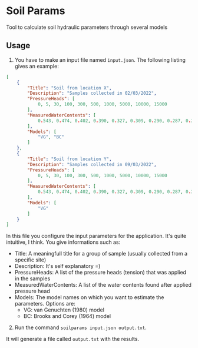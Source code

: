 # Soil Params

Tool to calculate soil hydraulic parameters through several models

## Usage

1. You have to make an input file named `input.json`. The following listing gives an example:

```json
[
    {
        "Title": "Soil from location X",
        "Description": "Samples collected in 02/03/2022",
        "PressureHeads": [
            0, 5, 30, 100, 300, 500, 1000, 5000, 10000, 15000
        ],
        "MeasuredWaterContents": [
            0.543, 0.474, 0.402, 0.390, 0.327, 0.309, 0.290, 0.287, 0.286, 0.280
        ],
        "Models": [
            "VG", "BC"
        ]
    },
    {
        "Title": "Soil from location Y",
        "Description": "Samples collected in 09/03/2022",
        "PressureHeads": [
            0, 5, 30, 100, 300, 500, 1000, 5000, 10000, 15000
        ],
        "MeasuredWaterContents": [
            0.543, 0.474, 0.402, 0.390, 0.327, 0.309, 0.290, 0.287, 0.286, 0.280
        ],
        "Models": [
            "VG"
        ]
    }
]
```

In this file you configure the input parameters for the application. It's quite intuitive, I think. You give informations such as:
- Title: A meaningfull title for a group of sample (usually collected from a specific site)
- Description: It's self explanatory =)
- PressureHeads: A list of the pressure heads (tension) that was applied in the samples
- MeasuredWaterContents: A list of the water contents found after applied pressure head
- Models: The model names on which you want to estimate the parameters. Options are:
    - VG: van Genuchten (1980) model
    - BC: Brooks and Corey (1964) model

2. Run the command `soilparams input.json output.txt`.

It will generate a file called `output.txt` with the results.